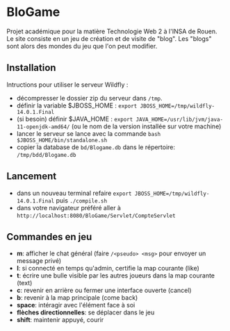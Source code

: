 # BloGame

Projet académique pour la matière Technologie Web 2 à l'INSA de Rouen.
Le site consiste en un jeu de création et de visite de "blog". Les "blogs" sont alors des mondes du jeu que l'on peut modifier.

## Installation

Intructions pour utiliser le serveur Wildfly :
- décompresser le dossier zip du serveur dans ``/tmp``.
- définir la variable $JBOSS_HOME : ``export JBOSS_HOME=/tmp/wildfly-14.0.1.Final``
- (si besoin) définir $JAVA_HOME : ``export JAVA_HOME=/usr/lib/jvm/java-11-openjdk-amd64/`` (ou le nom de la version installée sur votre machine)
- lancer le serveur se lance avec la commande ``bash $JBOSS_HOME/bin/standalone.sh``
- copier la database de ``bd/Blogame.db`` dans le répertoire: ``/tmp/bdd/Blogame.db``

## Lancement 
- dans un nouveau terminal refaire ``export JBOSS_HOME=/tmp/wildfly-14.0.1.Final`` puis ``./compile.sh``
- dans votre navigateur préféré aller à ``http://localhost:8080/BloGame/Servlet/CompteServlet``

## Commandes en jeu

- **m**: afficher le chat général (faire ``/<pseudo> <msg>`` pour envoyer un message privé)
- **l**: si connecté en temps qu'admin, certifie la map courante (like)
- **t**: écrire une bulle visible par les autres joueurs dans la map courante (text)
- **c**: revenir en arrière ou fermer une interface ouverte (cancel)
- **b**: revenir à la map principale (come back)
- **space**: intéragir avec l'élément face à soi
- **flèches directionnelles**: se déplacer dans le jeu
- **shift**: maintenir appuyé, courir 
